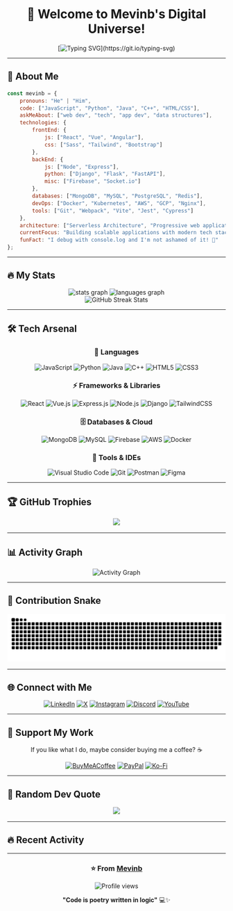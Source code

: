 <div align="center">

# 🚀 Welcome to Mevinb's Digital Universe! 

[![Typing SVG](https://readme-typing-svg.herokuapp.com?font=Fira+Code&pause=1000&color=36BCF7FF&center=true&vCenter=true&width=435&lines=Full+Stack+Developer;Problem+Solver;Tech+Enthusiast;Always+Learning+Something+New!)](https://git.io/typing-svg)

</div>

---

## 🎯 About Me

```javascript
const mevinb = {
    pronouns: "He" | "Him",
    code: ["JavaScript", "Python", "Java", "C++", "HTML/CSS"],
    askMeAbout: ["web dev", "tech", "app dev", "data structures"],
    technologies: {
        frontEnd: {
            js: ["React", "Vue", "Angular"],
            css: ["Sass", "Tailwind", "Bootstrap"]
        },
        backEnd: {
            js: ["Node", "Express"],
            python: ["Django", "Flask", "FastAPI"],
            misc: ["Firebase", "Socket.io"]
        },
        databases: ["MongoDB", "MySQL", "PostgreSQL", "Redis"],
        devOps: ["Docker", "Kubernetes", "AWS", "GCP", "Nginx"],
        tools: ["Git", "Webpack", "Vite", "Jest", "Cypress"]
    },
    architecture: ["Serverless Architecture", "Progressive web applications", "Single page applications"],
    currentFocus: "Building scalable applications with modern tech stack",
    funFact: "I debug with console.log and I'm not ashamed of it! 🐛"
};
```

---

## 🔥 My Stats

<div align="center">
  <img src="https://github-readme-stats.vercel.app/api?username=Mevinb&show_icons=true&theme=tokyonight&hide_border=false&count_private=true&include_all_commits=false" height="180" alt="stats graph"  />
  <img src="https://github-readme-stats.vercel.app/api/top-langs?username=Mevinb&layout=compact&theme=tokyonight&hide_border=false&langs_count=6" height="180" alt="languages graph"  />
</div>

<div align="center">
  <img src="https://github-readme-streak-stats.herokuapp.com/?user=Mevinb&theme=tokyonight&hide_border=false" alt="GitHub Streak Stats" />
</div>

---

## 🛠️ Tech Arsenal

<div align="center">

### 🚀 Languages
![JavaScript](https://img.shields.io/badge/javascript-%23323330.svg?style=for-the-badge&logo=javascript&logoColor=%23F7DF1E)
![Python](https://img.shields.io/badge/python-3670A0?style=for-the-badge&logo=python&logoColor=ffdd54)
![Java](https://img.shields.io/badge/java-%23ED8B00.svg?style=for-the-badge&logo=openjdk&logoColor=white)
![C++](https://img.shields.io/badge/c++-%2300599C.svg?style=for-the-badge&logo=c%2B%2B&logoColor=white)
![HTML5](https://img.shields.io/badge/html5-%23E34F26.svg?style=for-the-badge&logo=html5&logoColor=white)
![CSS3](https://img.shields.io/badge/css3-%231572B6.svg?style=for-the-badge&logo=css3&logoColor=white)

### ⚡ Frameworks & Libraries
![React](https://img.shields.io/badge/react-%2320232a.svg?style=for-the-badge&logo=react&logoColor=%2361DAFB)
![Vue.js](https://img.shields.io/badge/vuejs-%2335495e.svg?style=for-the-badge&logo=vuedotjs&logoColor=%234FC08D)
![Express.js](https://img.shields.io/badge/express.js-%23404d59.svg?style=for-the-badge&logo=express&logoColor=%2361DAFB)
![Node.js](https://img.shields.io/badge/node.js-6DA55F?style=for-the-badge&logo=node.js&logoColor=white)
![Django](https://img.shields.io/badge/django-%23092E20.svg?style=for-the-badge&logo=django&logoColor=white)
![TailwindCSS](https://img.shields.io/badge/tailwindcss-%2338B2AC.svg?style=for-the-badge&logo=tailwind-css&logoColor=white)

### 🗄️ Databases & Cloud
![MongoDB](https://img.shields.io/badge/MongoDB-%234ea94b.svg?style=for-the-badge&logo=mongodb&logoColor=white)
![MySQL](https://img.shields.io/badge/mysql-%2300f.svg?style=for-the-badge&logo=mysql&logoColor=white)
![Firebase](https://img.shields.io/badge/firebase-%23039BE5.svg?style=for-the-badge&logo=firebase)
![AWS](https://img.shields.io/badge/AWS-%23FF9900.svg?style=for-the-badge&logo=amazon-aws&logoColor=white)
![Docker](https://img.shields.io/badge/docker-%230db7ed.svg?style=for-the-badge&logo=docker&logoColor=white)

### 🔧 Tools & IDEs
![Visual Studio Code](https://img.shields.io/badge/Visual%20Studio%20Code-0078d4.svg?style=for-the-badge&logo=visual-studio-code&logoColor=white)
![Git](https://img.shields.io/badge/git-%23F05033.svg?style=for-the-badge&logo=git&logoColor=white)
![Postman](https://img.shields.io/badge/Postman-FF6C37?style=for-the-badge&logo=postman&logoColor=white)
![Figma](https://img.shields.io/badge/figma-%23F24E1E.svg?style=for-the-badge&logo=figma&logoColor=white)

</div>

---

## 🏆 GitHub Trophies
<div align="center">
  <img src="https://github-profile-trophy.vercel.app/?username=Mevinb&theme=tokyonight&no-frame=true&no-bg=true&margin-w=4" />
</div>

---

## 📊 Activity Graph
<div align="center">
  <img src="https://github-readme-activity-graph.vercel.app/graph?username=Mevinb&theme=tokyo-night&hide_border=true&area=true" alt="Activity Graph" />
</div>

---

## 🐍 Contribution Snake
<div align="center">
  
![Snake animation](https://raw.githubusercontent.com/Platane/snk/output/github-contribution-grid-snake-dark.svg)

</div>

---

## 🌐 Connect with Me

<div align="center">

[![LinkedIn](https://img.shields.io/badge/LinkedIn-%230077B5.svg?logo=linkedin&logoColor=white)](https://linkedin.com/in/mevinb) 
[![X](https://img.shields.io/badge/X-black.svg?logo=X&logoColor=white)](https://x.com/mevinb) 
[![Instagram](https://img.shields.io/badge/Instagram-%23E4405F.svg?logo=Instagram&logoColor=white)](https://instagram.com/mevinb) 
[![Discord](https://img.shields.io/badge/Discord-%237289DA.svg?logo=discord&logoColor=white)](https://discord.gg/mevinb) 
[![YouTube](https://img.shields.io/badge/YouTube-%23FF0000.svg?logo=YouTube&logoColor=white)](https://youtube.com/@mevinb) 

</div>

---

## 💝 Support My Work

<div align="center">

If you like what I do, maybe consider buying me a coffee? ☕

[![BuyMeACoffee](https://img.shields.io/badge/Buy%20Me%20a%20Coffee-ffdd00?style=for-the-badge&logo=buy-me-a-coffee&logoColor=black)](https://buymeacoffee.com/mevinb) 
[![PayPal](https://img.shields.io/badge/PayPal-00457C?style=for-the-badge&logo=paypal&logoColor=white)](https://paypal.me/mevinb) 
[![Ko-Fi](https://img.shields.io/badge/Ko--fi-F16061?style=for-the-badge&logo=ko-fi&logoColor=white)](https://ko-fi.com/mevinb) 

</div>

---

## 💭 Random Dev Quote
<div align="center">
  
![](https://quotes-github-readme.vercel.app/api?type=horizontal&theme=tokyonight)

</div>

---

## 🔥 Recent Activity

<!--START_SECTION:activity-->

<!--END_SECTION:activity-->

---

<div align="center">
  
### ⭐ From [Mevinb](https://github.com/Mevinb)

![Profile views](https://komarev.com/ghpvc/?username=Mevinb&label=Profile%20views&color=0e75b6&style=flat)

**"Code is poetry written in logic"** 💻✨

</div>